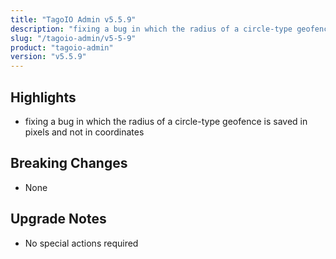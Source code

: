 ```yaml
---
title: "TagoIO Admin v5.5.9"
description: "fixing a bug in which the radius of a circle-type geofence is saved in pixels and not in coordinates"
slug: "/tagoio-admin/v5-5-9"
product: "tagoio-admin"
version: "v5.5.9"
---
```


## Highlights

- fixing a bug in which the radius of a circle-type geofence is saved in pixels and not in coordinates

## Breaking Changes

- None

## Upgrade Notes

- No special actions required
